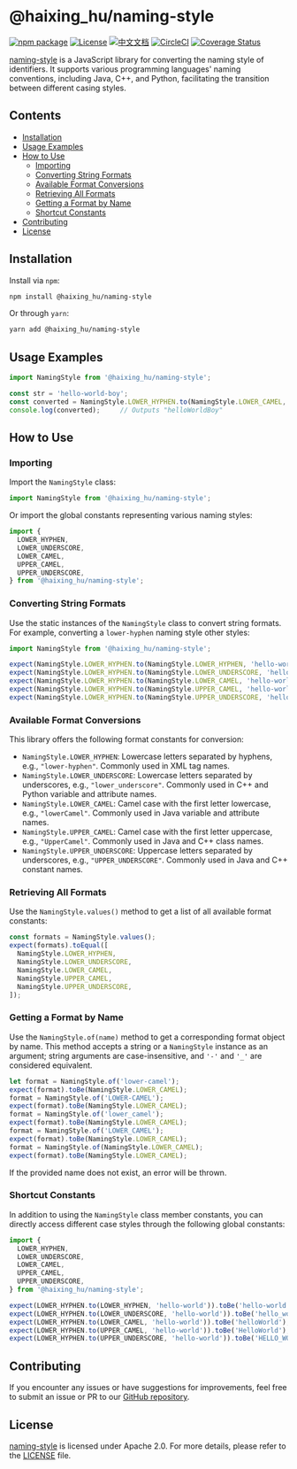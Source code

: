# @haixing_hu/naming-style

[![npm package](https://img.shields.io/npm/v/@haixing_hu/naming-style.svg)](https://npmjs.com/package/@haixing_hu/naming-style)
[![License](https://img.shields.io/badge/License-Apache-blue.svg)](https://www.apache.org/licenses/LICENSE-2.0)
[![中文文档](https://img.shields.io/badge/文档-中文版-blue.svg)](README.zh_CN.md)
[![CircleCI](https://dl.circleci.com/status-badge/img/gh/Haixing-Hu/js-naming-style/tree/master.svg?style=shield)](https://dl.circleci.com/status-badge/redirect/gh/Haixing-Hu/js-naming-style/tree/master)
[![Coverage Status](https://coveralls.io/repos/github/Haixing-Hu/js-naming-style/badge.svg?branch=master)](https://coveralls.io/github/Haixing-Hu/js-naming-style?branch=master)

[naming-style] is a JavaScript library for converting the naming style of 
identifiers. It supports various programming languages' naming conventions, 
including Java, C++, and Python, facilitating the transition between different 
casing styles.

## <span id="content">Contents</span>

- [Installation](#installation)
- [Usage Examples](#example)
- [How to Use](#usage)
    - [Importing](#import)
    - [Converting String Formats](#convert)
    - [Available Format Conversions](#formats)
    - [Retrieving All Formats](#all-formats)
    - [Getting a Format by Name](#get-format)
    - [Shortcut Constants](#shortcuts)
- [Contributing](#contributing)
- [License](#license)

## <span id="installation">Installation</span>

Install via `npm`:
```bash
npm install @haixing_hu/naming-style
```
Or through `yarn`:
```bash
yarn add @haixing_hu/naming-style
```

## <span id="example">Usage Examples</span>

```js
import NamingStyle from '@haixing_hu/naming-style';

const str = 'hello-world-boy';
const converted = NamingStyle.LOWER_HYPHEN.to(NamingStyle.LOWER_CAMEL, str);
console.log(converted);     // Outputs "helloWorldBoy"
```

## <span id="usage">How to Use</span>

### <span id="import">Importing</span>

Import the `NamingStyle` class:
```js
import NamingStyle from '@haixing_hu/naming-style';
```
Or import the global constants representing various naming styles:
```js
import {
  LOWER_HYPHEN,
  LOWER_UNDERSCORE,
  LOWER_CAMEL,
  UPPER_CAMEL,
  UPPER_UNDERSCORE,
} from '@haixing_hu/naming-style';
```

### <span id="convert">Converting String Formats</span>

Use the static instances of the `NamingStyle` class to convert string formats. 
For example, converting a `lower-hyphen` naming style other styles:

```js
import NamingStyle from '@haixing_hu/naming-style';

expect(NamingStyle.LOWER_HYPHEN.to(NamingStyle.LOWER_HYPHEN, 'hello-world')).toBe('hello-world');
expect(NamingStyle.LOWER_HYPHEN.to(NamingStyle.LOWER_UNDERSCORE, 'hello-world')).toBe('hello_world');
expect(NamingStyle.LOWER_HYPHEN.to(NamingStyle.LOWER_CAMEL, 'hello-world')).toBe('helloWorld');
expect(NamingStyle.LOWER_HYPHEN.to(NamingStyle.UPPER_CAMEL, 'hello-world')).toBe('HelloWorld');
expect(NamingStyle.LOWER_HYPHEN.to(NamingStyle.UPPER_UNDERSCORE, 'hello-world')).toBe('HELLO_WORLD');
```

### <span id="formats">Available Format Conversions</span>

This library offers the following format constants for conversion:

- `NamingStyle.LOWER_HYPHEN`: Lowercase letters separated by hyphens, e.g., 
  `"lower-hyphen"`. Commonly used in XML tag names.
- `NamingStyle.LOWER_UNDERSCORE`: Lowercase letters separated by underscores, 
  e.g., `"lower_underscore"`. Commonly used in C++ and Python variable and attribute names.
- `NamingStyle.LOWER_CAMEL`: Camel case with the first letter lowercase, e.g.,
  `"lowerCamel"`. Commonly used in Java variable and attribute names.
- `NamingStyle.UPPER_CAMEL`: Camel case with the first letter uppercase, e.g., 
  `"UpperCamel"`. Commonly used in Java and C++ class names.
- `NamingStyle.UPPER_UNDERSCORE`: Uppercase letters separated by underscores, 
  e.g., `"UPPER_UNDERSCORE"`. Commonly used in Java and C++ constant names.

### <span id="all-formats">Retrieving All Formats</span>

Use the `NamingStyle.values()` method to get a list of all available format constants:

```js
const formats = NamingStyle.values();
expect(formats).toEqual([
  NamingStyle.LOWER_HYPHEN,
  NamingStyle.LOWER_UNDERSCORE,
  NamingStyle.LOWER_CAMEL,
  NamingStyle.UPPER_CAMEL,
  NamingStyle.UPPER_UNDERSCORE,
]);
```

### <span id="get-format">Getting a Format by Name</span>

Use the `NamingStyle.of(name)` method to get a corresponding format object by 
name. This method accepts a string or a `NamingStyle` instance as an argument; 
string arguments are case-insensitive, and `'-'` and `'_'` are considered 
equivalent.

```js
let format = NamingStyle.of('lower-camel');
expect(format).toBe(NamingStyle.LOWER_CAMEL);
format = NamingStyle.of('LOWER-CAMEL');
expect(format).toBe(NamingStyle.LOWER_CAMEL);
format = NamingStyle.of('lower_camel');
expect(format).toBe(NamingStyle.LOWER_CAMEL);
format = NamingStyle.of('LOWER_CAMEL');
expect(format).toBe(NamingStyle.LOWER_CAMEL);
format = NamingStyle.of(NamingStyle.LOWER_CAMEL);
expect(format).toBe(NamingStyle.LOWER_CAMEL);
```

If the provided name does not exist, an error will be thrown.

### <span id="shortcuts">Shortcut Constants</span>

In addition to using the `NamingStyle` class member constants, you can directly
access different case styles through the following global constants:

```js
import { 
  LOWER_HYPHEN,
  LOWER_UNDERSCORE,
  LOWER_CAMEL, 
  UPPER_CAMEL, 
  UPPER_UNDERSCORE, 
} from '@haixing_hu/naming-style';

expect(LOWER_HYPHEN.to(LOWER_HYPHEN, 'hello-world')).toBe('hello-world');
expect(LOWER_HYPHEN.to(LOWER_UNDERSCORE, 'hello-world')).toBe('hello_world');
expect(LOWER_HYPHEN.to(LOWER_CAMEL, 'hello-world')).toBe('helloWorld');
expect(LOWER_HYPHEN.to(UPPER_CAMEL, 'hello-world')).toBe('HelloWorld');
expect(LOWER_HYPHEN.to(UPPER_UNDERSCORE, 'hello-world')).toBe('HELLO_WORLD');
```

## <span id="contributing">Contributing</span>

If you encounter any issues or have suggestions for improvements, feel free to
submit an issue or PR to our [GitHub repository].

## <span id="license">License</span>

[naming-style] is licensed under Apache 2.0. For more details, please refer to 
the [LICENSE](LICENSE) file.

[naming-style]: https://npmjs.com/package/@haixing_hu/naming-style
[GitHub repository]: https://github.com/Haixing-Hu/js-naming-style
